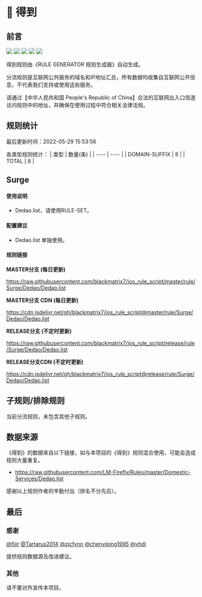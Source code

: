 # 🧸 得到

## 前言

![](https://shields.io/badge/-移除重复规则-ff69b4) ![](https://shields.io/badge/-DOMAIN与DOMAIN--SUFFIX合并-green) ![](https://shields.io/badge/-DOMAIN--SUFFIX间合并-critical) ![](https://shields.io/badge/-DOMAIN--SUFFIX与DOMAIN--KEYWORD合并-blue) ![](https://shields.io/badge/-IP--CIDR(6)合并-blueviolet) 

得到规则由《RULE GENERATOR 规则生成器》自动生成。

分流规则是互联网公共服务的域名和IP地址汇总，所有数据均收集自互联网公开信息，不代表我们支持或使用这些服务。

请通过【中华人民共和国 People's Republic of China】合法的互联网出入口信道访问规则中的地址，并确保在使用过程中符合相关法律法规。

## 规则统计

最后更新时间：2022-05-29 15:53:56

各类型规则统计：
| 类型 | 数量(条)  | 
| ---- | ----  |
| DOMAIN-SUFFIX | 8  | 
| TOTAL | 8  | 


## Surge 

#### 使用说明
- Dedao.list，请使用RULE-SET。

#### 配置建议
- Dedao.list 单独使用。

#### 规则链接
**MASTER分支 (每日更新)**

https://raw.githubusercontent.com/blackmatrix7/ios_rule_script/master/rule/Surge/Dedao/Dedao.list

**MASTER分支 CDN (每日更新)**

https://cdn.jsdelivr.net/gh/blackmatrix7/ios_rule_script@master/rule/Surge/Dedao/Dedao.list

**RELEASE分支 (不定时更新)**

https://raw.githubusercontent.com/blackmatrix7/ios_rule_script/release/rule/Surge/Dedao/Dedao.list

**RELEASE分支CDN (不定时更新)**

https://cdn.jsdelivr.net/gh/blackmatrix7/ios_rule_script@release/rule/Surge/Dedao/Dedao.list

## 子规则/排除规则


当前分流规则，未包含其他子规则。

## 数据来源

《得到》的数据来自以下链接，如与本项目的《得到》规则混合使用，可能会造成规则大量重复。

- https://raw.githubusercontent.com/LM-Firefly/Rules/master/Domestic-Services/Dedao.list


感谢以上规则作者的辛勤付出（排名不分先后）。

## 最后

### 感谢

[@fiiir](https://github.com/fiiir) [@Tartarus2014](https://github.com/Tartarus2014) [@zjcfynn](https://github.com/zjcfynn) [@chenyiping1995](https://github.com/chenyiping1995) [@vhdj](https://github.com/vhdj)

提供规则数据源及改进建议。

### 其他

请不要对外宣传本项目。